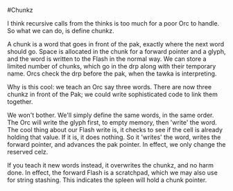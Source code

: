 #Chunkz

I think recursive calls from the thinks is too much for a poor Orc to handle. So what we can do, is define chunkz. 

A chunk is a word that goes in front of the pak, exactly where the next word should go. Space is allocated in the chunk for a forward pointer and a glyph, and the word is written to the Flash in the normal way. We can store a limited number of chunks, which go in the drp along with their temporary name. Orcs check the drp before the pak, when the tawka is interpreting. 

Why is this cool: we teach an Orc say three words. There are now three chunkz in front of the Pak; we could write sophisticated code to link them together.

We won't bother. We'll simply define the same words, in the same order. The Orc will write the glyph first, to empty memory, then 'write' the word. The cool thing about our Flash write is, it checks to see if the cell is already holding that value. If it is, it does nothing. So it 'writes' the word, writes the forward pointer, and advances the pak pointer. In effect, we only change the reserved celz. 

If you teach it new words instead, it overwrites the chunkz, and no harm done. In effect, the forward Flash is a scratchpad, which we may also use for string stashing. This indicates the spleen will hold a chunk pointer.